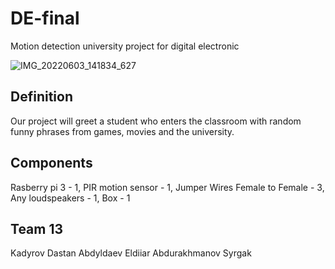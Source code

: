 # DE-final
Motion detection university project for digital electronic

![IMG_20220603_141834_627](https://user-images.githubusercontent.com/49130964/171816813-949b49af-d614-412a-b6b7-41c0e266bf1d.jpg)

## Definition
Our project will greet a student who enters the classroom with random funny phrases from games, movies and the university.
## Components
Rasberry pi 3 - 1,
PIR motion sensor - 1,
Jumper Wires Female to Female - 3,
Any loudspeakers - 1,
Box - 1
## Team 13
Kadyrov Dastan
Abdyldaev Eldiiar
Abdurakhmanov Syrgak
